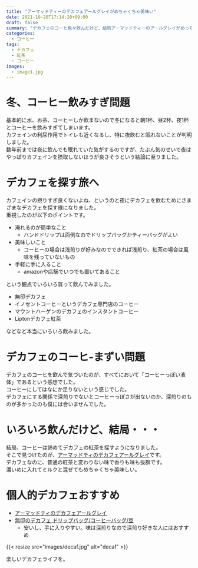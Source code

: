```yaml
---
title: "アーマッドティーのデカフェアールグレイがめちゃくちゃ美味い"
date: 2021-10-20T17:14:28+09:00
draft: false
summary: "デカフェのコーヒ色々飲んだけど、結局アーマッドティーのアールグレイがめっちゃ美味い"
categories:
  - コーヒー
tags:
  - デカフェ
  - 紅茶
  - コーヒー
images:
  - image1.jpg
---
```


# 冬、コーヒー飲みすぎ問題

基本的に水、お茶、コーヒーしか飲まないので冬になると朝1杯、昼2杯、夜1杯とコーヒーを飲みすぎてしまいます。  
カフェインの利尿作用でトイレも近くなるし、特に夜飲むと眠れないことが判明しました。  
数年前までは夜に飲んでも眠れていた気がするのですが、たぶん気のせいで夜はやっぱりカフェインを摂取しないほうが良さそうという結論に至りました。

# デカフェを探す旅へ

カフェインの摂りすぎ良くないよね、というのと夜にデカフェを飲むためにさまざまなデカフェを探す様になりました。  
重視したのが以下のポイントです。

- 淹れるのが簡単なこと
  - ハンドドリップは面倒なのでドリップバッグかティーバッグがよい
- 美味しいこと
  - コーヒーの場合は浅煎りが好みなのでできれば浅煎り、紅茶の場合は風味を残っていないもの
- 手軽に手に入ること
  - amazonや店舗でいつでも置いてあること

という観点でいろいろ買って飲んでみました。

- 無印デカフェ
- イノセントコーヒーというデカフェ専門店のコーヒー
- マウントハーゲンのデカフェのインスタントコーヒー
- Liptonデカフェ紅茶

などなど本当にいろいろ飲みました。

# デカフェのコーヒ-まずい問題

デカフェのコーヒを飲んで気づいたのが、すべてにおいて「コーヒーっぽい液体」であるという感想でした。  
コーヒーにしてはなにか足りないという感じでした。  
デカフェにする関係で深煎りでないとコーヒーっぽさが出ないのか、深煎りのものが多かったのも僕には合いませんでした。

# いろいろ飲んだけど、結局・・・

結局、コーヒーは諦めてデカフェの紅茶を探すようになりました。  
そこで見つけたのが、[アーマッドティのデカフェアールグレイ](https://www.amazon.co.jp/dp/B00EP80UXK/ref=twister_B07TJWYWV9?_encoding=UTF8&th=1)です。  
デカフェなのに、普通の紅茶と変わりない味で香りも味も抜群です。  
濃いめに入れてミルクと混ぜてもめちゃくちゃ美味しい。

# 個人的デカフェおすすめ

- [アーマッドティのデカフェアールグレイ](https://www.amazon.co.jp/dp/B00EP80UXK/ref=twister_B07TJWYWV9?_encoding=UTF8&th=1)
- [無印のデカフェ ドリップバッグ/コーヒーバッグ/豆](https://www.muji.com/jp/ja/store/cmdty/section/S300040207)
  - 安いし、手に入りやすい。味は深煎りなので深煎り好きな人にはおすすめ

{{< resize src="images/decaf.jpg" alt="decaf" >}}

楽しいデカフェライフを。
